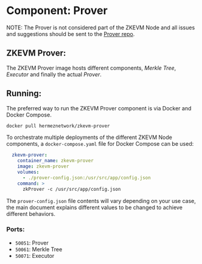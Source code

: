 # Component: Prover

NOTE: The Prover is not considered part of the ZKEVM Node and all issues and suggestions should be sent to the [Prover repo](https://github.com/0xPolygonHermez/zkevm-prover/).

## ZKEVM Prover:

The ZKEVM Prover image hosts different components, *Merkle Tree*, *Executor* and finally the actual *Prover*.

## Running:

The preferred way to run the ZKEVM Prover component is via Docker and Docker Compose.

```bash
docker pull hermeznetwork/zkevm-prover
```

To orchestrate multiple deployments of the different ZKEVM Node components, a `docker-compose.yaml` file for Docker Compose can be used:

```yaml
  zkevm-prover:
    container_name: zkevm-prover
    image: zkevm-prover
    volumes:
      - ./prover-config.json:/usr/src/app/config.json
    command: >
      zkProver -c /usr/src/app/config.json
```

The `prover-config.json` file contents will vary depending on your use case, the main document explains different values to be changed to achieve different behaviors.

### Ports:

- `50051`: Prover
- `50061`: Merkle Tree
- `50071`: Executor